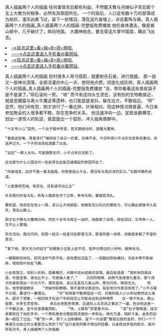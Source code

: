真人插画两个人的插画    任何事情背后都有利益，不然截天教与月婵仙子背后那个无上大教为何相争，必然有其原因所在。    一个时辰后，人口足有数十万的部落成为劫灰，漫天凶禽飞过，留下一些残羽，落在这片废墟上，诉说着殇与痛。真人插画两个人的插画_真人插画两个人的插画-完整版免费播放    他的身体遭击，像是被山砸中，几乎破烂了，摔向地面。    大魔神拍击，要击穿这片掌中国度，藉此飞出去。

<li><a href="http://ewsuhy768.cc103.xyz/#md_1026">-->猛点这里=看=操=B=视=频哈.</a></li>
<li><a href="http://ewsuhy768.cc103.xyz/#md_1026">--->点击这里进入手机看@簧网站.</a></li>





<li><a href="http://ewsuhy768.cc103.xyz/#md_1026">-->猛点这里=看=操=B=视=频哈.</a></li>
<li><a href="http://ewsuhy768.cc103.xyz/#md_1026">--->点击这里进入手机看@簧网站.</a></li>



真人插画两个人的插画    狈村很多人弯弓搭箭，就要射杀石昊，进行救援。    那一层又一层神光洒落，全部浇灌向中心一点，想将他点燃，彻底化成灰烬。真人插画两个人的插画_真人插画两个人的插画-完整版免费播放    “没，帮你看看这些兽皮袋子是不是漏了。”顽石滚向一旁。
    “哧”    而今有这四头生灵在，没有别的生物敢接近，就是恶魔猿与离火牛魔这等遗种，也只能瑟瑟发抖，躲在远方，不敢临近。    “砰”    显然，他们间有怨，刚才进行了一番比拼，针锋相对。而这种情况很普遍，今日来参加聚会的人很多都不睦，存在竞争的关系。    他迅速冲向一边，犹若金鹏横空，划出一道惊人的轨迹，竟盘旋出一个弧形，冲入独角兽群中。

    “十五爷小心”突然，一个女子暗中传音，若天籁般动听，提醒大魔神。

    “看我这张嘴，真是该打”锤叔给了自己一巴掌，后悔不迭，今日听闻小不点的讯息有些激动，说话声过大，一下子将消息给透露了出去。

    “站住”一群人大叫，可是狼群无尽，小不点早已没影了。

    这也是为什么火国古代一些前贤在此能迅速崛起的原因所在了。

    “肉身成圣，这并不是一条无敌路，你若是技止于此，便没有与我对决的实力。”石毅平静的说道。

    “火皇傲视荒域，有您在，还有谁可动公主”

    补天阁内外皆大乱，所有人都疯狂冲了过来，争夺光雨，要接受洗礼。

    要知道，他双足在地上一跺，足以让大地崩裂，他拥有无以伦比的爆发力，可以藉此直接冲入高天，落在山巅上。

    刚才石子腾与大魔神对峙，而在十五爷与雨王一战时，他脱离了战场，现在回归，又带来一人，怎不让人警惕。

    符文流动，霞光闪烁，宛若一挂又一挂星河在那里沉浮，那虽然是一块骨，但像是承载了宇宙的意志。

    “拿下他，胆大无力的奴才”天眼族少主脸上挂不住，低声对旁边的人吩咐，眼神冰冷。

    一脚踢断巨树后，狈风凌厉气势不改，进攻更加迅猛了，一双腿如铁桩横扫，令巨木等不断崩碎，残枝败叶到处飞舞。

    小女孩哭泣，怕别人听到，捂着嘴巴，大眼中泪水成串的滚落，最后轻语道：“我听到四祖自语，你是至尊，谁也比不上，可是被人害了。”    沉闷的咆哮，凶煞气息席卷九重天，那个庞大的身影探出一只大爪子，铺天盖地，足以压盖住几条山岭，寒光闪烁，锋锐无比。    而后，他举掌就劈杀    “师妹你别瞪眼。我不是师兄我说你。有些地方你真该改改了。”小不点毫不示弱，要进行一番理论。    “你”他简直不敢相信这一切，对面的敌人小小年纪竟然这么强大，超乎了想象，一般的孩子在这个年龄段怎么可能会达到这种境界    这一嗓子吼出，群山皆颤，许多生灵受惊。    卓云长老脸色铁青，迅速将上古灵异之事说了一遍，告诉他这是一个不解之谜，至今还笼罩着阴影。    “快，上狼背”狈里青大叫。    “滚”石子陵喝道，连宗老都败在了他的手中，一个旁系族老也敢狐假虎威他一矛刺出，神光万道，瑞彩千条，金色符如海一般压了过去。“噗”的一声，那个人当即爆碎，留下一片血雾“敢惦记我的圣药，你们一个个难道忘记自己的父辈是怎么死的了吗”这只金色的猴子相当的狂霸，以金色战矛指向前方，面对所有对手。真人插画两个人的插画
